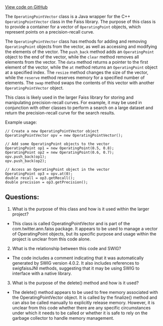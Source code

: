 [View code on GitHub](https://github.com/misbahsy/the-algorithm/ann/src/main/java/com/twitter/ann/faiss/swig/OperatingPointVector.java)

The `OperatingPointVector` class is a Java wrapper for the C++ `OperatingPointVector` class in the Faiss library. The purpose of this class is to provide a container for a vector of `OperatingPoint` objects, which represent points on a precision-recall curve. 

The `OperatingPointVector` class has methods for adding and removing `OperatingPoint` objects from the vector, as well as accessing and modifying the elements of the vector. The `push_back` method adds an `OperatingPoint` object to the end of the vector, while the `clear` method removes all elements from the vector. The `data` method returns a pointer to the first element of the vector, while the `at` method returns an `OperatingPoint` object at a specified index. The `resize` method changes the size of the vector, while the `reserve` method reserves memory for a specified number of elements. The `swap` method swaps the contents of this vector with another `OperatingPointVector` object.

This class is likely used in the larger Faiss library for storing and manipulating precision-recall curves. For example, it may be used in conjunction with other classes to perform a search on a large dataset and return the precision-recall curve for the search results. 

Example usage:

```
// Create a new OperatingPointVector object
OperatingPointVector opv = new OperatingPointVector();

// Add some OperatingPoint objects to the vector
OperatingPoint op1 = new OperatingPoint(0.5, 0.8);
OperatingPoint op2 = new OperatingPoint(0.6, 0.7);
opv.push_back(op1);
opv.push_back(op2);

// Access an OperatingPoint object in the vector
OperatingPoint op3 = opv.at(0);
double recall = op3.getRecall();
double precision = op3.getPrecision();
```
## Questions: 
 1. What is the purpose of this class and how is it used within the larger project?
- This class is called OperatingPointVector and is part of the com.twitter.ann.faiss package. It appears to be used to manage a vector of OperatingPoint objects, but its specific purpose and usage within the project is unclear from this code alone.

2. What is the relationship between this code and SWIG?
- The code includes a comment indicating that it was automatically generated by SWIG version 4.0.2. It also includes references to swigfaissJNI methods, suggesting that it may be using SWIG to interface with a native library.

3. What is the purpose of the delete() method and how is it used?
- The delete() method appears to be used to free memory associated with the OperatingPointVector object. It is called by the finalize() method and can also be called manually to explicitly release memory. However, it is unclear from this code whether there are any specific circumstances under which it needs to be called or whether it is safe to rely on the garbage collector to handle memory management.